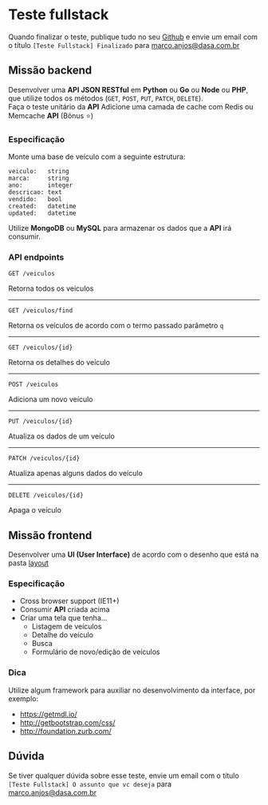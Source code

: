 # Teste fullstack

Quando finalizar o teste, publique tudo no seu [Github](https://github.com) e envie um email com o título `[Teste Fullstack] Finalizado` para marco.anjos@dasa.com.br

## Missão backend

Desenvolver uma **API JSON RESTful** em **Python** ou **Go** ou **Node** ou **PHP**, que utilize todos os métodos (`GET`, `POST`, `PUT`, `PATCH`, `DELETE`).  
Faça o teste unitário da **API**
Adicione uma camada de cache com Redis ou Memcache **API** (Bônus :star:)
### Especificação

Monte uma base de veículo com a seguinte estrutura:

```
veiculo:   string
marca:     string
ano:       integer
descricao: text
vendido:   bool
created:   datetime
updated:   datetime
```

Utilize **MongoDB** ou **MySQL** para armazenar os dados que a **API** irá consumir.

### API endpoints

`GET /veiculos`

Retorna todos os veículos

---

`GET /veiculos/find`

Retorna os veículos de acordo com o termo passado parâmetro `q`

---

`GET /veiculos/{id}`

Retorna os detalhes do veículo

---

`POST /veiculos`

Adiciona um novo veículo

---

`PUT /veiculos/{id}`

Atualiza os dados de um veículo

---

`PATCH /veiculos/{id}`

Atualiza apenas alguns dados do veículo

---

`DELETE /veiculos/{id}`

Apaga o veículo

## Missão frontend

Desenvolver uma **UI (User Interface)** de acordo com o desenho que está na pasta [layout](https://github.com/marcoaure/teste-fullstack/tree/master/layout)

### Especificação

- Cross browser support (IE11+)
- Consumir **API** criada acima
- Criar uma tela que tenha...
    - Listagem de veículos
    - Detalhe do veículo
    - Busca
    - Formulário de novo/edição de veículos

### Dica

Utilize algum framework para auxiliar no desenvolvimento da interface, por exemplo:

- https://getmdl.io/
- http://getbootstrap.com/css/
- http://foundation.zurb.com/

## Dúvida

Se tiver qualquer dúvida sobre esse teste, envie um email com o título `[Teste Fullstack] O assunto que vc deseja` para marco.anjos@dasa.com.br

